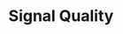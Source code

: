 ---
title: Signal Quality 
type: templates
category: Time Series Analysis
order: 704
meta_title: 
meta_description: 
---